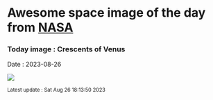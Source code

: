 
# Awesome space image of the day from [NASA](https://api.nasa.gov/)

### Today image : Crescents of Venus
Date : 2023-08-26

![](https://apod.nasa.gov/apod/image/2308/fasidivenere.jpg)

<small>Latest update : Sat Aug 26 18:13:50 2023</small>
        